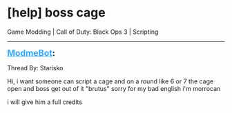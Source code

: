 # [help] boss cage
Game Modding | Call of Duty: Black Ops 3 | Scripting

---
<strong style="font-size: 1.4em;"><span style="text-decoration: underline;text-decoration-color: #34a7f9;"><span style="color:#34a7f9;">ModmeBot</span></span>:</strong>

<p>Thread By: Starisko<br /><p style="text-align:left;">Hi, i want someone can script a cage and on a round like 6 or 7 the cage open and boss get out of it &quot;brutus&quot; sorry for my bad english i&#39;m morrocan </p><p style="text-align:left;"></p><p style="text-align:left;"></p><p style="text-align:left;">i will give him a full credits</p><p style="text-align:left;"></p></p>
